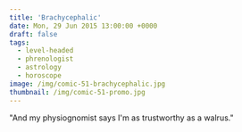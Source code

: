 ```yaml
---
title: 'Brachycephalic'
date: Mon, 29 Jun 2015 13:00:00 +0000
draft: false
tags: 
  - level-headed
  - phrenologist
  - astrology
  - horoscope
image: /img/comic-51-brachycephalic.jpg
thumbnail: /img/comic-51-promo.jpg
---
```


"And my physiognomist says I'm as trustworthy as a walrus."